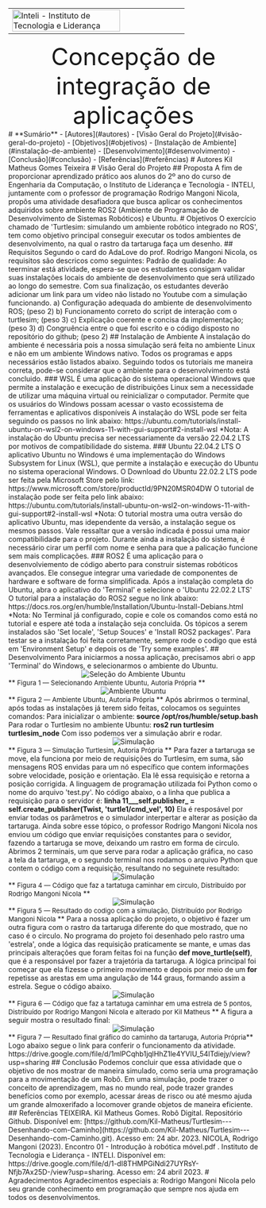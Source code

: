<table>
<tr>
</td>
<td><a  href= "https://www.inteli.edu.br/"><img  src="https://www.inteli.edu.br/wp-content/uploads/2021/08/20172028/marca_1-2.png"  alt="Inteli - Instituto de Tecnologia e Liderança"  border="0"  width="80%"></a>
</td>
</tr>
</table>
<font  size="20"><center>
Concepção de integração de aplicações
</center></font>
# **Sumário**
- [Autores](#autores)
- [Visão Geral do Projeto](#visão-geral-do-projeto)
- [Objetivos](#objetivos)
- [Instalação de Ambiente](#instalação-de-ambiente)
- [Desenvolvimento](#desenvolvimento)
- [Conclusão](#conclusão)
- [Referências](#referências)
# Autores
Kil Matheus Gomes Teixeira
# Visão Geral do Projeto
## Proposta
A fim de proporcionar aprendizado prático aos alunos do 2º ano do curso de Engenharia da Computação, o Instituto de Liderança e Tecnologia - INTELI, juntamente com o professor de programação Rodrigo Mangoni Nicola, propôs uma atividade desafiadora que busca aplicar os conhecimentos adquiridos sobre ambiente ROS2 (Ambiente de Programação de Desenvolvimento de Sistemas Robóticos) e Ubuntu.
# Objetivos
O exercício chamado de 'Turtlesim: simulando um ambiente robótico integrado no ROS', tem como objetivo principal conseguir executar os todos  ambientes de desenvolvimento, na qual o rastro da tartaruga faça um desenho.
## Requisitos
Segundo o card do AdaLove do prof. Rodrigo Mangoni Nicola, os requisitos são descricos como seguintes:
Padrão de qualidade:
Ao teerminar está atividade, espera-se que os estudantes consigam validar suas instalações locais do ambiente de desenvolvimento que será utilizado ao longo do semestre. Com sua finalização, os estudantes deverão adicionar um link para um vídeo não listado no Youtube com a simulação funcionando.
a) Configuração adequada do ambiente de desenvolvimento ROS; (peso 2)
b) Funcionamento correto do script de interação com o turtlesim; (peso 3)
c) Explicação coerente e concisa da implementação; (peso 3)
d) Congruência entre o que foi escrito e o código disposto no repositório do github; (peso 2)
## Instalação de Ambiente
A instalação do ambiente é necessária pois a nossa simulação será feita no ambiente Linux e não em um ambiente Windows nativo. Todos os programas e apps necessários estão listados abaixo. Seguindo todos os tutoriais me maneira correta, pode-se considerar que o ambiente para o desenvolvimento está concluido.
### WSL
É uma aplicação do sistema operacional Windows que permite a instalação e execução de distribuições Linux sem a necessidade de utilizar uma máquina virtual ou reinicializar o computador.
Permite que os usuários do Windows possam acessar o vasto ecossistema de ferramentas e aplicativos disponíveis
A instalação do WSL pode ser feita seguindo os passos no link abaixo:
https://ubuntu.com/tutorials/install-ubuntu-on-wsl2-on-windows-11-with-gui-support#2-install-wsl
*Nota: A instalação do Ubuntu precisa ser necessariamente da versão 22.04.2 LTS por motivos de compatibilidade do sistema.
### Ubuntu 22.04.2 LTS
O aplicativo Ubuntu no Windows é uma implementação do Windows Subsystem for Linux (WSL), que permite a instalação e execução do Ubuntu no sistema operacional Windows.
O Download do Ubuntu 22.02.2 LTS pode ser feita pela Microsoft Store pelo link:
https://www.microsoft.com/store/productId/9PN20MSR04DW
O tutorial de instalação pode ser feita pelo link abaixo:
https://ubuntu.com/tutorials/install-ubuntu-on-wsl2-on-windows-11-with-gui-support#2-install-wsl
*Nota: O tutorial mostra uma outra versão do aplicativo Ubuntu, mas idependente da versão, a instalação segue os mesmos passos. Vale ressaltar que a versão indicada é possui uma maior compatibilidade para o projeto. Durante ainda a instalação do sistema, é necessário cirar um perfil com nome e senha para que a palicação funcione sem mais complicações.
### ROS2
É uma aplicação para o desenvolviemento de código aberto para construir sistemas robóticos avançados. Ele consegue integrar uma variedade de componentes de hardware e software de forma simplificada.
Após a instalação completa do Ubuntu, abra o aplicativo do 'Terminal' e selecione o 'Ubuntu 22.02.2 LTS'
O tutorial para a instalação do ROS2 segue no link abaixo:
https://docs.ros.org/en/humble/Installation/Ubuntu-Install-Debians.html
*Nota: No Terminal já configurado, copie e cole os comandos como está no tutorial e espere até toda a instalação seja concluida. Os tópicos a serem instalados são 'Set locale', 'Setup Souces' e 'Install ROS2 packages'. Para testar se a instalação foi feita corretamente, sempre rode o codigo que está em 'Environment Setup' e depois os de 'Try some examples'.
## Desenvolvimento
Para iniciarmos a nossa aplicação, precisamos abri o app 'Terminal' do Windows, e selecionarmos o ambiente do Ubuntu.
<center>
<img  src="img\sec_ambiente.png"  alt="Seleção do Ambiente Ubuntu"  />
</center>
**<font  size=2> Figura 1 — Selecionando Ambiente Ubuntu, Autoria Própria </font>**
<center>
<img  src="img\ambiente_1.png"  alt="Ambiente Ubuntu"  />
</center>
**<font  size=2> Figura 2 — Ambiente Ubuntu, Autoria Própria </font>**
Após abrirmos o terminal, após todas as instalações já terem sido feitas, colocamos os seguintes comandos:
Para inicializar o ambiente:
<b>source  /opt/ros/humble/setup.bash</b>
Para rodar o Turtlesim no ambiente Ubuntu:
<b>ros2 run turtlesim turtlesim_node</b>
Com isso podemos ver a simulação abrir e rodar.
<center>
<img  src="img\turtle.png"  alt="Simulação"  />
</center>
**<font  size=2> Figura 3 — Simulação Turtlesim, Autoria Própria </font>**
Para fazer a tartaruga se move, ela funciona por meio de requisições do Turtlesim, em suma, são mensagens ROS envidas para um nó específico que contem informações sobre velocidade, posição e orientação. Ela lê essa requisição e retorna a posição corrigida. A linguagem de programação utilizada foi Python como o nome do arquivo 'test.py'.
No código abaixo, o a linha que publica a requisição para o servidor é:
<b>linha 11___self.publisher_ = self.create_publisher(Twist, 'turtle1/cmd_vel', 10)</b>
Ela é resposável por enviar todas os parâmetros e o simulador interpertar e alterar as posição da tartaruga.
Ainda sobre esse tópico, o professor Rodrigo Mangoni Nicola nos enviou um código que enviar requisições constantes para o sevidor, fazendo a tartaruga se move, deixando um rastro em forma de circulo.
Abrimos 2 terminais, um que serve para rodar a aplicação gráfica, no caso a tela da tartaruga, e o segundo terminal nos rodamos o arquivo Python que contem o código com a requisição, resultando no seguinete resultado:
<center>
<img  src="img\code_circle.png"  alt="Simulação"  />
</center>
**<font  size=2> Figura 4 — Código que faz a tartatuga caminhar em circulo, Distribuído por Rodrigo Mangoni Nicola </font>**
<center>
<img  src="img\turtle_circle.png"  alt="Simulação"  />
</center>
**<font  size=2> Figura 5 — Resultado do codigo com a simulação, Distribuído por Rodrigo Mangoni Nicola </font>**
Para a nossa aplicação do projeto, o objetivo é fazer um outra figura com o rastro da tartaruga diferente do que mostrado, que no caso é o circulo.
No programa do projeto foi desenhado pelo rastro uma 'estrela', onde a lógica das requisição praticamente se mante, e umas das principais alterações que foram feitas foi na função <b>def move_turtle(self)</b>, que é a responsável por fazer a trajetória da tartaruga.
A lógica principal foi começar que ela fizesse o primeiro movimento e depois por meio de um <b>for</b> repetisse as arestas em uma angulação de 144 graus, formando assim a estrela.
Segue o código abaixo.
<center>
<img  src="img\code_estrela.png"  alt="Simulação"  />
</center>
**<font  size=2> Figura 6 — Código que faz a tartatuga caminhar em uma estrela de 5 pontos, Distribuído por Rodrigo Mangoni Nicola e alterado por Kil Matheus </font>**
A figura a seguir mostra o resultado final:
<center>
<img  src="img\turtle_estrela.png"  alt="Simulação"  />
</center>
**<font  size=2> Figura 7 — Resultado final gráfico do caminho da tartaruga, Autoria Própria</font>**
Logo abaixo segue o link para conferir o funcionamento da atividade.
https://drive.google.com/file/d/1mlPCqhb1jqlHhZ1le4YVIU_54lTdiejy/view?usp=sharing
## Conclusão
Podemos concluir que essa atividade que o objetivo de nos mostrar de maneira simulado, como seria uma programação para a movimentação de um Robô. Em uma simulação, pode trazer o conceito de aprendizagem, mas no mundo real, pode trazer grandes benefícios como por exemplo, acessar áreas de risco ou até mesmo ajuda um grande almoxerifado a locomover grande objetos de maneira eficiente.
## Referências
TEIXEIRA. Kil Matheus Gomes. Robô Digital. Repositório Github. Disponível em: [https://github.com/Kil-Matheus/Turtlesim---Desenhando-com-Caminho](https://github.com/Kil-Matheus/Turtlesim---Desenhando-com-Caminho.git). Acesso em: 24 abr. 2023.
NICOLA,  Rodrigo Mangoni (2023). Encontro 01 - Introdução à robótica móvel.pdf . Instituto de Tecnologia e Liderança - INTELI. Disponível em: https://drive.google.com/file/d/1-dI8THMPGiNdi27UYRsY-Nfjb7Ax25D-/view?usp=sharing. Acesso em: 24 abril 2023.
# Agradecimentos
Agradecimentos especiais a:
 Rodrigo Mangoni Nicola pelo seu grande conhecimento em programação que sempre nos ajuda em todos os desenvolvimentos.